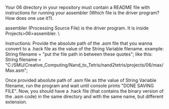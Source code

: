 Your 06 directory in your repository must contain a README file
with instructions for running your assembler (Which file is the
driver program? How does one use it?). 

assembler (Processing Source File) is the driver program. It is inside Projects>06>assembler. \

Instructions:
Provide the absolute path of the .asm file that you wanna convert to a .hack file as the value of
the String Variable filename.
example: String filename = "put the file path in between these quotes";
like this: String filename = "C:/SMU/Creative_Computing/Nand_to_Tetris/nand2tetris/projects/06/max/Max.asm";

Once provided absolute path of .asm file as tthe value of String Variable filename, run the program and wait until console prints "DONE SAVING FILE".
Now, you should have a .hack file (that contains the binary version of the .asm code) in the same directory and with the same name, but different extension.